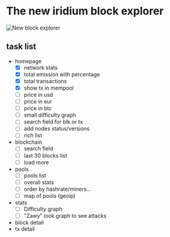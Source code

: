# The new iridium block explorer

![New block explorer](https://cdn.discordapp.com/attachments/363789627976581122/430148606322933777/bx.png)

## task list

* homepage
  * [x] network stats
  * [x] total emission with percentage
  * [x] total transactions
  * [x] show tx in mempool
  * [ ] price in usd
  * [ ] price in eur
  * [ ] price in btc
  * [ ] small difficulty graph
  * [ ] search field for blk or tx
  * [ ] add nodes status/versions
  * [ ] rich list

* blockchain
  * [ ] search field
  * [ ] last 30 blocks list
  * [ ] load more
  
* pools
  * [ ] pools list
  * [ ] overall stats
  * [ ] order by hashrate/miners...
  * [ ] map of pools (geoip)

* stats
  * [ ] Difficulty graph
  * [ ] "Zawy" look graph to see attacks
  
* block detail
* tx detail
